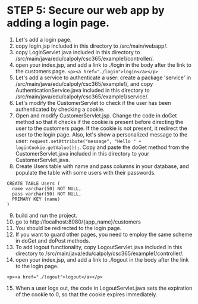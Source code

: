 # STEP 5: Secure our web app by adding a login page.
1. Let's add a login page.
2. copy login.jsp included in this directory to /src/main/webapp/.
3. copy LoginServlet.java included in this directory to /src/main/java/edu/calpoly/csc365/example1/controller/.
4. open your index.jsp, and add a link to ./login in the body after the link to the customers page.
```<p><a href="./login">login</a></p>```
5. Let's add a service to authenticate a user: create a package 'service' in /src/main/java/edu/calpoly/csc365/example1/, and copy AuthenticationService.java included in this directory to /src/main/java/edu/calpoly/csc365/example1/service/.
6. Let's modify the CustomerServlet to check if the user has been authenticated by checking a cookie.
7. Open and modify CustomerServlet.jsp. Change the code in doGet method so that it checks if the cookie is present before directing the user to the customers page. If the cookie is not present, it redirect the user to the login page. Also, let's show a personalized message to the user: ```request.setAttribute("message", "Hello " + loginCookie.getValue());```. Copy and paste the doGet method from the CustomerServlet.java included in this directory to your CustomerServlet.java.
8. Create Users table with name and pass columns in your database, and populate the table with some users with their passwords.
```
CREATE TABLE Users (
  name varchar(50) NOT NULL,
  pass varchar(50) NOT NULL,
  PRIMARY KEY (name)
)
```
9. build and run the project.
10. go to http://localhost:8080/{app_name}/customers
11. You should be redirected to the login page.
12. If you want to guard other pages, you need to employ the same scheme in doGet and doPost methods.
13. To add logout functionality, copy LogoutServlet.java included in this directory to /src/main/java/edu/calpoly/csc365/example1/controller/.
14. open your index.jsp, and add a link to ./logout in the body after the link to the login page.
```
<p><a href="./logout">logout</a></p>
```
15. When a user logs out, the code in LogoutServlet.java sets the expiration of the cookie to 0, so that the cookie expires immediately.
